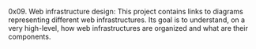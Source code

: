 0x09. Web infrastructure design:
This project contains links to diagrams representing different web infrastructures. 
Its goal is to understand, on a very high-level, how web infrastructures are organized and what are their components.
